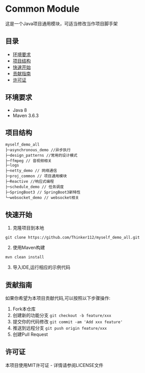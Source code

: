 # Common Module

这是一个Java项目通用模块，可适当修改当作项目脚手架

## 目录

- [环境要求](#环境要求)
- [项目结构](#项目结构)
- [快速开始](#快速开始)
- [贡献指南](#贡献指南)
- [许可证](#许可证)

## 环境要求

- Java 8
- Maven 3.6.3

## 项目结构

```
myself_demo_all
├─asynchronous_demo //异步执行
├─design_patterns //常用的设计模式
├─ffmpeg // 音视频相关
├─logs
├─netty_demo // 网络通信
├─proj_common // 项目通用模块
├─Reactive //响应式编程
├─schedule_demo // 任务调度
├─SpringBoot3 // SpringBoot3新特性
└─websocket_demo // websocket相关
```

## 快速开始

1. 克隆项目到本地
```
git clone https://github.com/Thinker112/myself_demo_all.git
```

2. 使用Maven构建
```
mvn clean install
```

3. 导入IDE,运行相应的示例代码

## 贡献指南

如果你希望为本项目贡献代码,可以按照以下步骤操作:

1. Fork本仓库
2. 创建新的功能分支 `git checkout -b feature/xxx`
3. 提交你的代码修改 `git commit -am 'Add xxx feature'` 
4. 推送到远程分支 `git push origin feature/xxx`
5. 创建Pull Request

## 许可证

本项目使用MIT许可证 - 详情请参阅LICENSE文件

